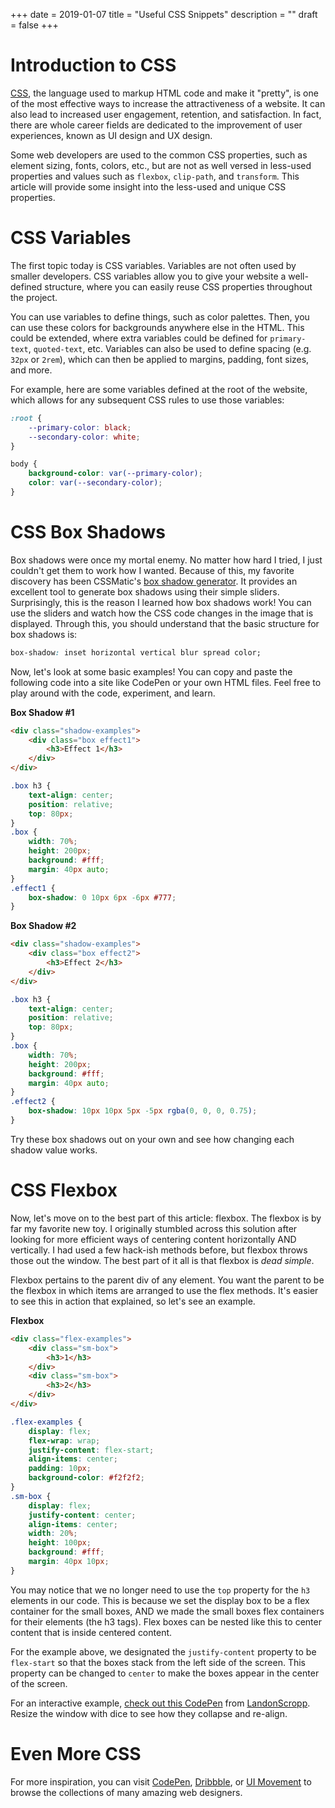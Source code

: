 +++
date = 2019-01-07
title = "Useful CSS Snippets"
description = ""
draft = false
+++

# Introduction to CSS

[CSS](https://en.wikipedia.org/wiki/CSS), the language used to markup HTML code
and make it "pretty", is one of the most effective ways to increase the
attractiveness of a website. It can also lead to increased user engagement,
retention, and satisfaction. In fact, there are whole career fields are
dedicated to the improvement of user experiences, known as UI design and UX
design.

Some web developers are used to the common CSS properties, such as element
sizing, fonts, colors, etc., but are not as well versed in less-used properties
and values such as `flexbox`, `clip-path`, and `transform`. This article will
provide some insight into the less-used and unique CSS properties.

# CSS Variables

The first topic today is CSS variables. Variables are not often used by smaller
developers. CSS variables allow you to give your website a well-defined
structure, where you can easily reuse CSS properties throughout the project.

You can use variables to define things, such as color palettes. Then, you can
use these colors for backgrounds anywhere else in the HTML. This could be
extended, where extra variables could be defined for `primary-text`,
`quoted-text`, etc. Variables can also be used to define spacing (e.g. `32px` or
`2rem`), which can then be applied to margins, padding, font sizes, and more.

For example, here are some variables defined at the root of the website, which
allows for any subsequent CSS rules to use those variables:

```css
:root {
	--primary-color: black;
	--secondary-color: white;
}

body {
	background-color: var(--primary-color);
	color: var(--secondary-color);
}
```

# CSS Box Shadows

Box shadows were once my mortal enemy. No matter how hard I tried, I just
couldn't get them to work how I wanted. Because of this, my favorite discovery
has been CSSMatic's [box shadow generator](https://www.cssmatic.com/box-shadow).
It provides an excellent tool to generate box shadows using their simple
sliders. Surprisingly, this is the reason I learned how box shadows work! You
can use the sliders and watch how the CSS code changes in the image that is
displayed. Through this, you should understand that the basic structure for box
shadows is:

```css
box-shadow: inset horizontal vertical blur spread color;
```

Now, let's look at some basic examples! You can copy and paste the following
code into a site like CodePen or your own HTML files. Feel free to play around
with the code, experiment, and learn.

**Box Shadow #1**

```html
<div class="shadow-examples">
	<div class="box effect1">
		<h3>Effect 1</h3>
	</div>
</div>
```

```css
.box h3 {
	text-align: center;
	position: relative;
	top: 80px;
}
.box {
	width: 70%;
	height: 200px;
	background: #fff;
	margin: 40px auto;
}
.effect1 {
	box-shadow: 0 10px 6px -6px #777;
}
```

**Box Shadow #2**

```html
<div class="shadow-examples">
	<div class="box effect2">
		<h3>Effect 2</h3>
	</div>
</div>
```

```css
.box h3 {
	text-align: center;
	position: relative;
	top: 80px;
}
.box {
	width: 70%;
	height: 200px;
	background: #fff;
	margin: 40px auto;
}
.effect2 {
	box-shadow: 10px 10px 5px -5px rgba(0, 0, 0, 0.75);
}
```

Try these box shadows out on your own and see how changing each shadow value
works.

# CSS Flexbox

Now, let's move on to the best part of this article: flexbox. The flexbox is by
far my favorite new toy. I originally stumbled across this solution after
looking for more efficient ways of centering content horizontally AND
vertically. I had used a few hack-ish methods before, but flexbox throws those
out the window. The best part of it all is that flexbox is _dead simple_.

Flexbox pertains to the parent div of any element. You want the parent to be the
flexbox in which items are arranged to use the flex methods. It's easier to see
this in action that explained, so let's see an example.

**Flexbox**

```html
<div class="flex-examples">
	<div class="sm-box">
		<h3>1</h3>
	</div>
	<div class="sm-box">
		<h3>2</h3>
	</div>
</div>
```

```css
.flex-examples {
	display: flex;
	flex-wrap: wrap;
	justify-content: flex-start;
	align-items: center;
	padding: 10px;
	background-color: #f2f2f2;
}
.sm-box {
	display: flex;
	justify-content: center;
	align-items: center;
	width: 20%;
	height: 100px;
	background: #fff;
	margin: 40px 10px;
}
```

You may notice that we no longer need to use the `top` property for the `h3`
elements in our code. This is because we set the display box to be a flex
container for the small boxes, AND we made the small boxes flex containers for
their elements (the h3 tags). Flex boxes can be nested like this to center
content that is inside centered content.

For the example above, we designated the `justify-content` property to be
`flex-start` so that the boxes stack from the left side of the screen. This
property can be changed to `center` to make the boxes appear in the center of
the screen.

For an interactive example, [check out this
CodePen](https://codepen.io/LandonSchropp/pen/KpzzGo) from
[LandonScropp](https://codepen.io/LandonSchropp/). Resize the window with dice
to see how they collapse and re-align.

# Even More CSS

For more inspiration, you can visit [CodePen](https://www.codepen.io),
[Dribbble](https://dribbble.com), or [UI Movement](https://uimovement.com) to
browse the collections of many amazing web designers.
